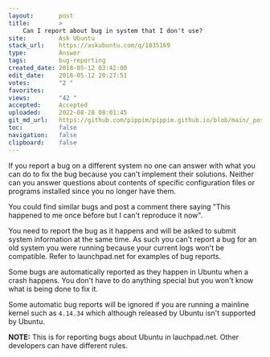 ```yaml
---
layout:       post
title:        >
    Can I report about bug in system that I don't use?
site:         Ask Ubuntu
stack_url:    https://askubuntu.com/q/1035169
type:         Answer
tags:         bug-reporting
created_date: 2018-05-12 03:42:00
edit_date:    2018-05-12 20:27:51
votes:        "2 "
favorites:    
views:        "42 "
accepted:     Accepted
uploaded:     2022-08-28 08:01:45
git_md_url:   https://github.com/pippim/pippim.github.io/blob/main/_posts/2018/2018-05-12-Can-I-report-about-bug-in-system-that-I-don_t-use_.md
toc:          false
navigation:   false
clipboard:    false
---
```


If you report a bug on a different system no one can answer with what you can do to fix the bug because you can't implement their solutions. Neither can you answer questions about contents of specific configuration files or programs installed since you no longer have them.

You could find similar bugs and post a comment there saying "This happened to me once before but I can't reproduce it now".

You need to report the bug as it happens and will be asked to submit system information at the same time. As such you can't report a bug for an old system you were running because your current logs won't be compatible. Refer to launchpad.net for examples of bug reports.

Some bugs are automatically reported as they happen in Ubuntu when a crash happens. You don't have to do anything special but you won't know what is being done to fix it.

Some automatic bug reports will be ignored if you are running a mainline kernel such as `4.14.34` which although released by Ubuntu isn't supported by Ubuntu.

**NOTE:** This is for reporting bugs about Ubuntu in lauchpad.net. Other developers can have different rules.
